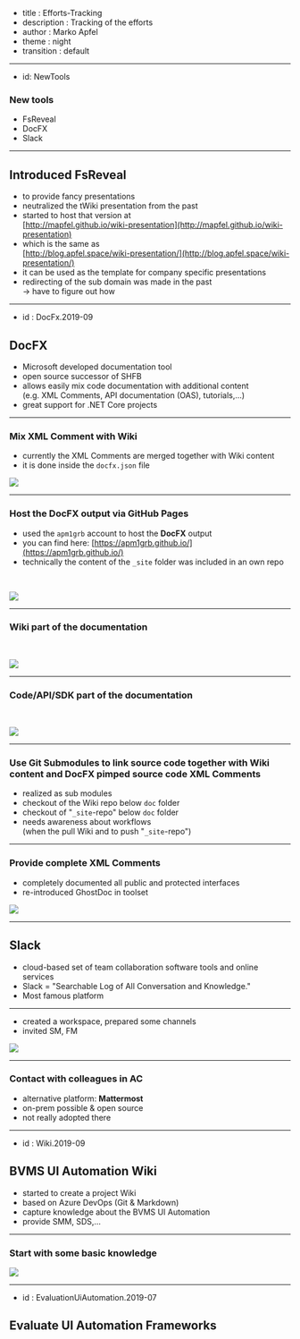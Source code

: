 - title : Efforts-Tracking
- description : Tracking of the efforts
- author : Marko Apfel
- theme : night
- transition : default

***
- id: NewTools

### New tools

- FsReveal
- DocFX
- Slack

***

## Introduced FsReveal

- to provide fancy presentations
- neutralized the tWiki presentation from the past
- started to host that version at  
  [http://mapfel.github.io/wiki-presentation](http://mapfel.github.io/wiki-presentation)
- which is the same as  
  [http://blog.apfel.space/wiki-presentation/](http://blog.apfel.space/wiki-presentation/)
- it can be used as the template for company specific presentations
- redirecting of the sub domain was made in the past  
  → have to figure out how 

***
- id : DocFx.2019-09

## DocFX

- Microsoft developed documentation tool
- open source successor of SHFB
- allows easily mix code documentation with additional content  
  (e.g. XML Comments, API documentation (OAS), tutorials,...)
- great support for .NET Core projects

---

### Mix XML Comment with Wiki

- currently the XML Comments are merged together with Wiki content
- it is done inside the `docfx.json` file

![](./images/2019-09.Documentation.03.png)

---

### Host the DocFX output via GitHub Pages

- used the `apm1grb` account to host the **DocFX** output 
- you can find here: [https://apm1grb.github.io/](https://apm1grb.github.io/)
- technically the content of the `_site` folder was included in an own repo

</br>

![](./images/2019-09.Documentation.02.png)

---

### Wiki part of the documentation

</br>

![](./images/2019-09.Documentation.04.png)

---

### Code/API/SDK part of the documentation

</br>

![](./images/2019-09.Documentation.05.png)

---

### Use Git Submodules to link source code together with Wiki content and DocFX pimped source code XML Comments

- realized as sub modules
- checkout of the Wiki repo below `doc` folder 
- checkout of "`_site`-repo" below `doc` folder 
- needs awareness about workflows  
  (when the pull Wiki and to push "`_site`-repo")

---

### Provide complete XML Comments

- completely documented all public and protected interfaces
- re-introduced GhostDoc in toolset

![](./images/2019-09.Documentation.01.png)

***

## Slack

- cloud-based set of team collaboration software tools and online services
- Slack = "Searchable Log of All Conversation and Knowledge."
- Most famous platform

---

- created a workspace, prepared some channels
- invited SM, FM

![](./images/2019-09.Tools.Slack.01.png)

---

### Contact with colleagues in AC

- alternative platform: **Mattermost**
- on-prem possible & open source
- not really adopted there

***
- id : Wiki.2019-09

## BVMS UI Automation Wiki

- started to create a project Wiki
- based on Azure DevOps (Git & Markdown)
- capture knowledge about the BVMS UI Automation
- provide SMM, SDS,...

---

### Start with some basic knowledge

![](./images/2019-09.Wiki.01.png)

***
- id : EvaluationUiAutomation.2019-07

## Evaluate UI Automation Frameworks

